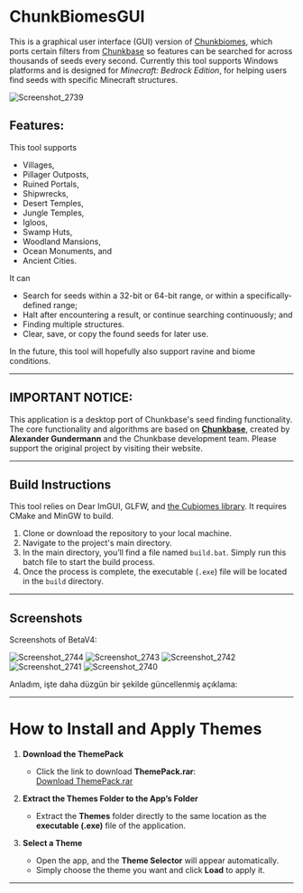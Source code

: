 # ChunkBiomesGUI

This is a graphical user interface (GUI) version of [Chunkbiomes](https://github.com/Nel-S/Chunkbiomes), which ports certain filters from [Chunkbase](https://chunkbase.com/apps/seed-map) so features can be searched for across thousands of seeds every second. Currently this tool supports Windows platforms and is designed for *Minecraft: Bedrock Edition*, for helping users find seeds with specific Minecraft structures.



![Screenshot_2739](https://github.com/user-attachments/assets/3730633d-3683-424e-82ac-e19020dc48c8)


## Features:
This tool supports
- Villages,
- Pillager Outposts,
- Ruined Portals,
- Shipwrecks,
- Desert Temples,
- Jungle Temples,
- Igloos,
- Swamp Huts,
- Woodland Mansions,
- Ocean Monuments, and
- Ancient Cities.

It can
- Search for seeds within a 32-bit or 64-bit range, or within a specifically-defined range;
- Halt after encountering a result, or continue searching continuously; and
- Finding multiple structures.
- Clear, save, or copy the found seeds for later use.

In the future, this tool will hopefully also support ravine and biome conditions.

---

## IMPORTANT NOTICE:

This application is a desktop port of Chunkbase's seed finding functionality. The core functionality and algorithms are based on **[Chunkbase](https://www.chunkbase.com/)**, created by **Alexander Gundermann** and the Chunkbase development team. Please support the original project by visiting their website.

---

## Build Instructions
This tool relies on Dear ImGUI, GLFW, and [the Cubiomes library](https://github.com/Cubitect/Cubiomes). It requires CMake and MinGW to build.

1. Clone or download the repository to your local machine.
2. Navigate to the project's main directory.
3. In the main directory, you’ll find a file named `build.bat`. Simply run this batch file to start the build process.
4. Once the process is complete, the executable (`.exe`) file will be located in the `build` directory.


---
## Screenshots
Screenshots of BetaV4:

![Screenshot_2744](https://github.com/user-attachments/assets/42755d96-4afc-430a-a0e4-5fd36865a785)
![Screenshot_2743](https://github.com/user-attachments/assets/2b71a8d2-62f7-45e3-90fe-8871ecd3477d)
![Screenshot_2742](https://github.com/user-attachments/assets/1a5babff-3a68-4cd0-939a-d01a2dad824d)
![Screenshot_2741](https://github.com/user-attachments/assets/ccca8e08-7a02-4d12-a3ba-8e0d091db023)
![Screenshot_2740](https://github.com/user-attachments/assets/b95fe579-cc1c-4df5-b34f-e322e998905f)

Anladım, işte daha düzgün bir şekilde güncellenmiş açıklama:

---

# How to Install and Apply Themes

1. **Download the ThemePack**  
   - Click the link to download **ThemePack.rar**:  
     [Download ThemePack.rar](https://drive.usercontent.google.com/uc?id=1O4Q91cnOsY6Il6oE9SFs1I3S2s2k24ze&export=download)

2. **Extract the Themes Folder to the App’s Folder**  
   - Extract the **Themes** folder directly to the same location as the **executable (.exe)** file of the application.

3. **Select a Theme**  
   - Open the app, and the **Theme Selector** will appear automatically.  
   - Simply choose the theme you want and click **Load** to apply it.

---


